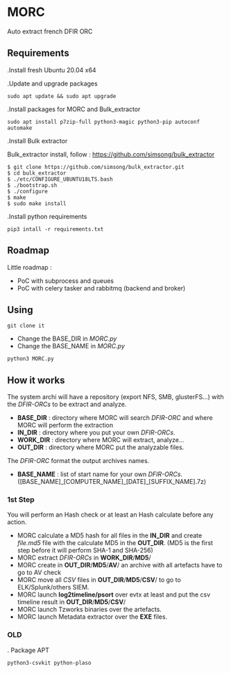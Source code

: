 # MORC

Auto extract french DFIR ORC

## Requirements

.Install fresh Ubuntu 20.04 x64

.Update and upgrade packages

```
sudo apt update && sudo apt upgrade
```

.Install packages for MORC and Bulk_extractor

```
sudo apt install p7zip-full python3-magic python3-pip autoconf automake
```
.Install Bulk extractor

Bulk_extractor install, follow : https://github.com/simsong/bulk_extractor

```
$ git clone https://github.com/simsong/bulk_extractor.git
$ cd bulk_extractor
$ ./etc/CONFIGURE_UBUNTU18LTS.bash
$ ./bootstrap.sh
$ ./configure
$ make
$ sudo make install

```
.Install python requirements

```
pip3 intall -r requirements.txt
```

## Roadmap

Little roadmap :

- PoC with subprocess and queues
- PoC with celery tasker and rabbitmq (backend and broker)

## Using

```
git clone it
```

- Change the BASE_DIR in _MORC.py_
- Change the BASE_NAME in _MORC.py_

```
python3 MORC.py
```

## How it works

The system archi will have a repository (export NFS, SMB, glusterFS...) with the _DFIR-ORCs_ to be extract and analyze.

- __BASE_DIR__ : directory where MORC will search _DFIR-ORC_ and where MORC will perform the extraction
- __IN_DIR__ : directory where you put your own _DFIR-ORCs_.
- __WORK_DIR__ : directory where MORC will extract, analyze...
- __OUT_DIR__ : directory where MORC put the analyzable files.

The _DFIR-ORC_ format the output archives names.
- __BASE_NAME__ : list of start name for your own _DFIR-ORCs_. ([BASE_NAME]\_[COMPUTER_NAME]\_[DATE]\_[SUFFIX_NAME].7z)

### 1st Step

You will perform an Hash check or at least an Hash calculate before any action.

- MORC calculate a MD5 hash for all files in the __IN_DIR__ and create _file.md5_ file with the calculate MD5 in the __OUT_DIR__.
(MD5 is the first step before it will perform SHA-1 and SHA-256)
- MORC extract _DFIR-ORCs_ in __WORK_DIR__/__MD5__/
- MORC create in __OUT_DIR__/__MD5__/__AV__/ an archive with all artefacts have to go to AV check
- MORC move all _CSV_ files in __OUT_DIR__/__MD5__/__CSV__/ to go to ELK/Splunk/others SIEM.
- MORC launch __log2timeline/psort__ over evtx at least and put the csv timeline result in __OUT_DIR__/__MD5__/__CSV__/
- MORC launch Tzworks binaries over the artefacts.
- MORC launch Metadata extractor over the __EXE__ files.


### OLD

. Package APT

```
python3-csvkit python-plaso
```
